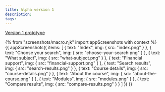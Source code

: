 ```yaml
---
title: Alpha version 1
description:
tags:
---
```


[Version 1 prototype](https://search-and-compare-alpha.herokuapp.com/search/v01/index2)

{% from "screenshots/macro.njk" import appScreenshots with context %}
{{ appScreenshots({
  items: [
    {
      text: "Index",
      img: { src: "index.png" }
    },
    {
      text: "Choose your search",
      img: { src: "choose-your-search.png" }
    },
    {
      text: "What subject",
      img: { src: "what-subject.png" }
    },
    {
      text: "Financial support",
      img: { src: "financial-support.png" }
    },
    {
      text: "Search results",
      img: { src: "search-results.png" }
    },
    {
      text: "Course details",
      img: { src: "course-details.png" }
    },
    {
      text: "About the course",
      img: { src: "about-the-course.png" }
    },
    {
      text: "Modules",
      img: { src: "modules.png" }
    },
    {
      text: "Compare results",
      img: { src: "compare-results.png" }
    }
  ]
}) }}
